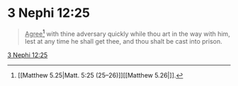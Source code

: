 # 3 Nephi 12:25

> <u>Agree</u>[^a] with thine adversary quickly while thou art in the way with him, lest at any time he shall get thee, and thou shalt be cast into prison.

[3 Nephi 12:25](https://www.churchofjesuschrist.org/study/scriptures/bofm/3-ne/12?lang=eng&id=p25#p25)


[^a]: [[Matthew 5.25|Matt. 5:25 (25–26)]][[Matthew 5.26|]].  

